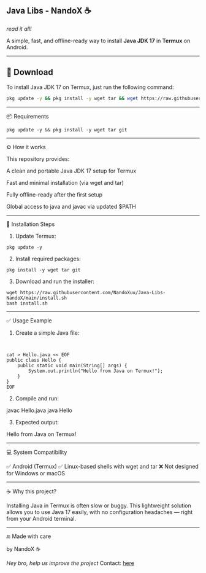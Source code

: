 ## Java Libs - NandoX ☕️

_read it all!_

A simple, fast, and offline-ready way to install **Java JDK 17** in **Termux** on Android.

---

## 📁 Download

To install Java JDK 17 on Termux, just run the following command:

```bash
pkg update -y && pkg install -y wget tar && wget https://raw.githubusercontent.com/NandoXuu/Java-Libs-NandoX/main/install.sh && bash install.sh
```

---

📦 Requirements
```
pkg update -y && pkg install -y wget tar git
```

---

⚙ How it works

This repository provides:

A clean and portable Java JDK 17 setup for Termux

Fast and minimal installation (via wget and tar)

Fully offline-ready after the first setup

Global access to java and javac via updated $PATH



---

📄 Installation Steps

1. Update Termux:


```
pkg update -y
```
2. Install required packages:


```
pkg install -y wget tar git
```
3. Download and run the installer:


```
wget https://raw.githubusercontent.com/NandoXuu/Java-Libs-NandoX/main/install.sh
bash install.sh
```

---

✅ Usage Example

1. Create a simple Java file:
```


cat > Hello.java << EOF
public class Hello {
    public static void main(String[] args) {
        System.out.println("Hello from Java on Termux!");
    }
}
EOF
```
2. Compile and run:



javac Hello.java
java Hello

3. Expected output:



Hello from Java on Termux!


---

💻 System Compatibility

✅ Android (Termux)
✅ Linux-based shells with wget and tar
❌ Not designed for Windows or macOS


---

☕️ Why this project?

Installing Java in Termux is often slow or buggy.
This lightweight solution allows you to use Java 17 easily, with no configuration headaches — right from your Android terminal.


---

🔚 Made with care

by NandoX ☕️

_Hey bro, help us improve the project_
Contact: [here](mailto:nand00xustar1@gmail.com)

